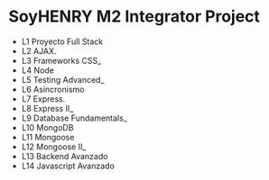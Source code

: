 # SoyHENRY M2 Integrator Project
- L1 Proyecto Full Stack
- L2 AJAX.
- L3 Frameworks CSS_
- L4 Node
- L5 Testing Advanced_
- L6 Asincronismo
- L7 Express.
- L8 Express II_
- L9 Database Fundamentals_
- L10 MongoDB
- L11 Mongoose
- L12 Mongoose II_
- L13 Backend Avanzado
- L14 Javascript Avanzado
